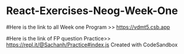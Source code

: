# React-Exercises-Neog-Week-One
#Here is the link to all Week one Program >> 
https://vdmt5.csb.app

#Here is the link of FP question Practice>>
https://repl.it/@Sachanh/Practice#index.js
Created with CodeSandbox
